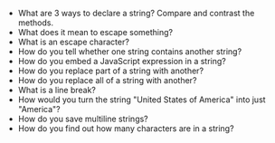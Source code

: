* What are 3 ways to declare a string? Compare and contrast the methods.
* What does it mean to escape something?
* What is an escape character?
* How do you tell whether one string contains another string?
* How do you embed a JavaScript expression in a string?
* How do you replace part of a string with another?
* How do you replace all of a string with another?
* What is a line break?
* How would you turn the string "United States of America" into just "America"?
* How do you save multiline strings?
* How do you find out how many characters are in a string?
